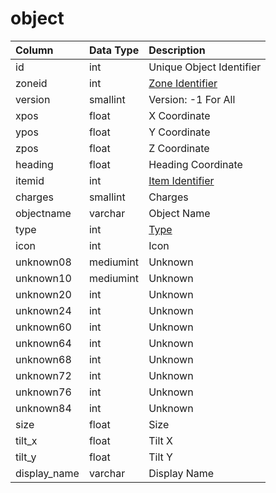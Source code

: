 # object

| Column | Data Type | Description |
| :--- | :--- | :--- |
| id | int | Unique Object Identifier |
| zoneid | int | [Zone Identifier](https://eqemu.gitbook.io/server/categories/zones/zone-list) |
| version | smallint | Version: -1 For All |
| xpos | float | X Coordinate |
| ypos | float | Y Coordinate |
| zpos | float | Z Coordinate |
| heading | float | Heading Coordinate |
| itemid | int | [Item Identifier](https://github.com/EQEmu/docs-db-schema/tree/e0eb157dbf5563b03c0faf391abc87ec69239f4a/docs/categories/objects/items.md) |
| charges | smallint | Charges |
| objectname | varchar | Object Name |
| type | int | [Type](https://eqemu.gitbook.io/server/categories/zones/object-types) |
| icon | int | Icon |
| unknown08 | mediumint | Unknown |
| unknown10 | mediumint | Unknown |
| unknown20 | int | Unknown |
| unknown24 | int | Unknown |
| unknown60 | int | Unknown |
| unknown64 | int | Unknown |
| unknown68 | int | Unknown |
| unknown72 | int | Unknown |
| unknown76 | int | Unknown |
| unknown84 | int | Unknown |
| size | float | Size |
| tilt\_x | float | Tilt X |
| tilt\_y | float | Tilt Y |
| display\_name | varchar | Display Name |

